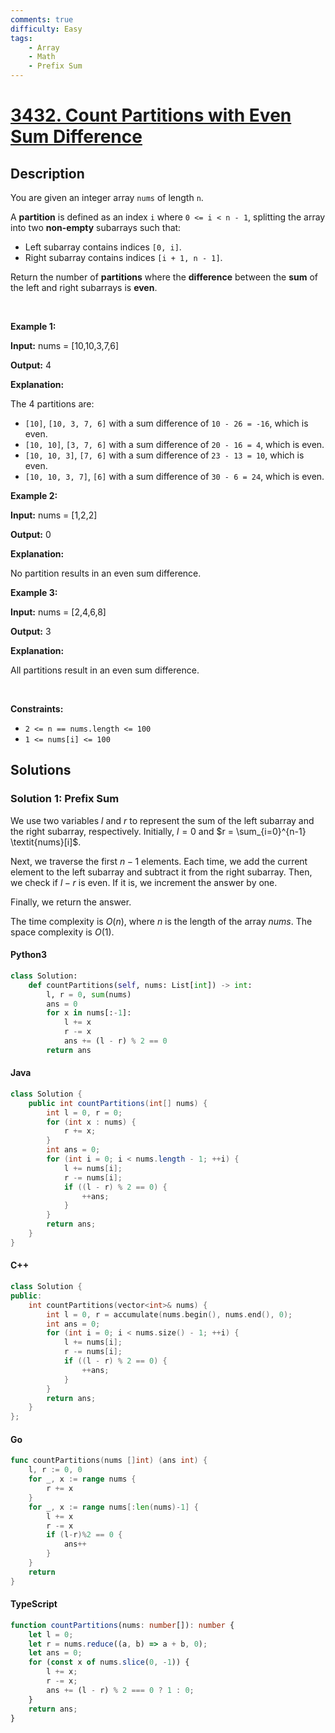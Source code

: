 ```yaml
---
comments: true
difficulty: Easy
tags:
    - Array
    - Math
    - Prefix Sum
---
```


<!-- problem:start -->

# [3432. Count Partitions with Even Sum Difference](https://leetcode.com/problems/count-partitions-with-even-sum-difference)

## Description

<!-- description:start -->

<p>You are given an integer array <code>nums</code> of length <code>n</code>.</p>

<p>A <strong>partition</strong> is defined as an index <code>i</code> where <code>0 &lt;= i &lt; n - 1</code>, splitting the array into two <strong>non-empty</strong> subarrays such that:</p>

<ul>
	<li>Left subarray contains indices <code>[0, i]</code>.</li>
	<li>Right subarray contains indices <code>[i + 1, n - 1]</code>.</li>
</ul>

<p>Return the number of <strong>partitions</strong> where the <strong>difference</strong> between the <strong>sum</strong> of the left and right subarrays is <strong>even</strong>.</p>

<p>&nbsp;</p>
<p><strong class="example">Example 1:</strong></p>

<div class="example-block">
<p><strong>Input:</strong> <span class="example-io">nums = [10,10,3,7,6]</span></p>

<p><strong>Output:</strong> <span class="example-io">4</span></p>

<p><strong>Explanation:</strong></p>

<p>The 4 partitions are:</p>

<ul>
	<li><code>[10]</code>, <code>[10, 3, 7, 6]</code> with a sum difference of <code>10 - 26 = -16</code>, which is even.</li>
	<li><code>[10, 10]</code>, <code>[3, 7, 6]</code> with a sum difference of <code>20 - 16 = 4</code>, which is even.</li>
	<li><code>[10, 10, 3]</code>, <code>[7, 6]</code> with a sum difference of <code>23 - 13 = 10</code>, which is even.</li>
	<li><code>[10, 10, 3, 7]</code>, <code>[6]</code> with a sum difference of <code>30 - 6 = 24</code>, which is even.</li>
</ul>
</div>

<p><strong class="example">Example 2:</strong></p>

<div class="example-block">
<p><strong>Input:</strong> <span class="example-io">nums = [1,2,2]</span></p>

<p><strong>Output:</strong> <span class="example-io">0</span></p>

<p><strong>Explanation:</strong></p>

<p>No partition results in an even sum difference.</p>
</div>

<p><strong class="example">Example 3:</strong></p>

<div class="example-block">
<p><strong>Input:</strong> <span class="example-io">nums = [2,4,6,8]</span></p>

<p><strong>Output:</strong> <span class="example-io">3</span></p>

<p><strong>Explanation:</strong></p>

<p>All partitions result in an even sum difference.</p>
</div>

<p>&nbsp;</p>
<p><strong>Constraints:</strong></p>

<ul>
	<li><code>2 &lt;= n == nums.length &lt;= 100</code></li>
	<li><code>1 &lt;= nums[i] &lt;= 100</code></li>
</ul>

<!-- description:end -->

## Solutions

<!-- solution:start -->

### Solution 1: Prefix Sum

We use two variables $l$ and $r$ to represent the sum of the left subarray and the right subarray, respectively. Initially, $l = 0$ and $r = \sum_{i=0}^{n-1} \textit{nums}[i]$.

Next, we traverse the first $n - 1$ elements. Each time, we add the current element to the left subarray and subtract it from the right subarray. Then, we check if $l - r$ is even. If it is, we increment the answer by one.

Finally, we return the answer.

The time complexity is $O(n)$, where $n$ is the length of the array $\textit{nums}$. The space complexity is $O(1)$.

<!-- tabs:start -->

#### Python3

```python
class Solution:
    def countPartitions(self, nums: List[int]) -> int:
        l, r = 0, sum(nums)
        ans = 0
        for x in nums[:-1]:
            l += x
            r -= x
            ans += (l - r) % 2 == 0
        return ans
```

#### Java

```java
class Solution {
    public int countPartitions(int[] nums) {
        int l = 0, r = 0;
        for (int x : nums) {
            r += x;
        }
        int ans = 0;
        for (int i = 0; i < nums.length - 1; ++i) {
            l += nums[i];
            r -= nums[i];
            if ((l - r) % 2 == 0) {
                ++ans;
            }
        }
        return ans;
    }
}
```

#### C++

```cpp
class Solution {
public:
    int countPartitions(vector<int>& nums) {
        int l = 0, r = accumulate(nums.begin(), nums.end(), 0);
        int ans = 0;
        for (int i = 0; i < nums.size() - 1; ++i) {
            l += nums[i];
            r -= nums[i];
            if ((l - r) % 2 == 0) {
                ++ans;
            }
        }
        return ans;
    }
};
```

#### Go

```go
func countPartitions(nums []int) (ans int) {
	l, r := 0, 0
	for _, x := range nums {
		r += x
	}
	for _, x := range nums[:len(nums)-1] {
		l += x
		r -= x
		if (l-r)%2 == 0 {
			ans++
		}
	}
	return
}
```

#### TypeScript

```ts
function countPartitions(nums: number[]): number {
    let l = 0;
    let r = nums.reduce((a, b) => a + b, 0);
    let ans = 0;
    for (const x of nums.slice(0, -1)) {
        l += x;
        r -= x;
        ans += (l - r) % 2 === 0 ? 1 : 0;
    }
    return ans;
}
```

<!-- tabs:end -->

<!-- solution:end -->

<!-- problem:end -->
